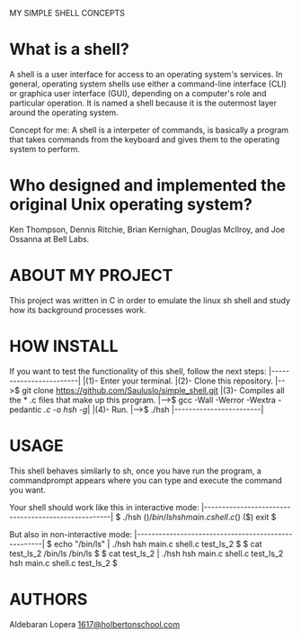 MY SIMPLE SHELL CONCEPTS
# What is a shell?
A shell is a user interface for access to an operating system's services.
In general, operating system shells use either a command-line interface (CLI) or graphica
user interface (GUI), depending on a computer's role and particular operation.
It is named a shell because it is the outermost layer around the operating system.

Concept for me: A shell is a interpeter of commands, is basically a program that takes commands
from the keyboard and gives them to the operating system to perform.

# Who designed and implemented the original Unix operating system?
Ken Thompson, Dennis Ritchie, Brian Kernighan, Douglas McIlroy, and Joe Ossanna at Bell Labs.

# ABOUT MY PROJECT
This project was written in C in order to emulate the linux sh shell and study how its background processes work.

# HOW INSTALL
If you want to test the functionality of this shell, follow the next steps:
|------------------------|
|(1)- Enter your terminal.
|(2)- Clone this repository.
|-->$ git clone https://github.com/Sauluslo/simple_shell.git
|(3)- Compiles all the * .c files that make up this program.
|-->$ gcc -Wall -Werror -Wextra -pedantic *.c -o hsh -g*|
|(4)- Run.
|-->$ ./hsh
|------------------------|
# USAGE

This shell behaves similarly to sh, once you have run the program, a commandprompt appears where you can type and execute the command you want.

Your shell should work like this in interactive mode:
|----------------------------------------------------|
$ ./hsh
($) /bin/ls
hsh main.c shell.c
($)
($) exit
$

But also in non-interactive mode:
|----------------------------------------------------|
$ echo "/bin/ls" | ./hsh
hsh main.c shell.c test_ls_2
$
$ cat test_ls_2
/bin/ls
/bin/ls
$
$ cat test_ls_2 | ./hsh
hsh main.c shell.c test_ls_2
hsh main.c shell.c test_ls_2
$

# AUTHORS

Aldebaran Lopera <1617@holbertonschool.com>
